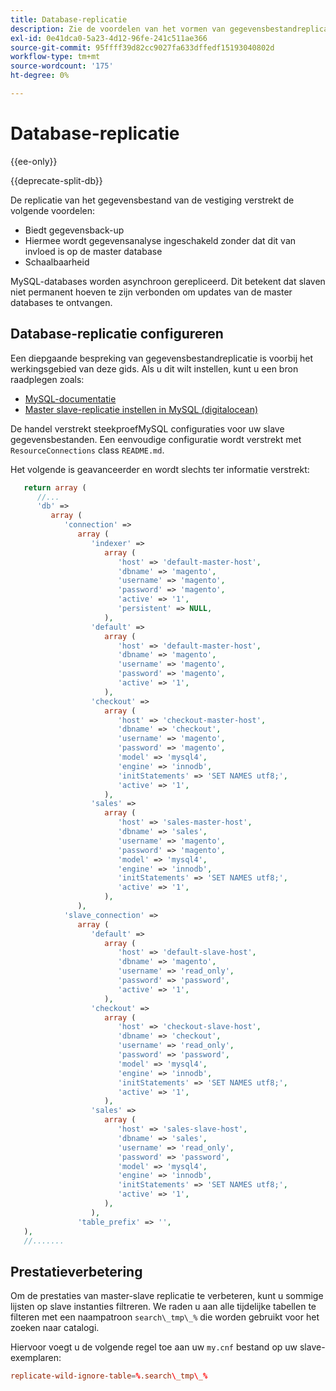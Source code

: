 ```yaml
---
title: Database-replicatie
description: Zie de voordelen van het vormen van gegevensbestandreplicatie.
exl-id: 0e41dca0-5a23-4d12-96fe-241c511ae366
source-git-commit: 95ffff39d82cc9027fa633dffedf15193040802d
workflow-type: tm+mt
source-wordcount: '175'
ht-degree: 0%

---
```


# Database-replicatie

{{ee-only}}

{{deprecate-split-db}}

De replicatie van het gegevensbestand van de vestiging verstrekt de volgende voordelen:

- Biedt gegevensback-up
- Hiermee wordt gegevensanalyse ingeschakeld zonder dat dit van invloed is op de master database
- Schaalbaarheid

MySQL-databases worden asynchroon gerepliceerd. Dit betekent dat slaven niet permanent hoeven te zijn verbonden om updates van de master databases te ontvangen.

## Database-replicatie configureren

Een diepgaande bespreking van gegevensbestandreplicatie is voorbij het werkingsgebied van deze gids. Als u dit wilt instellen, kunt u een bron raadplegen zoals:

- [MySQL-documentatie](https://dev.mysql.com/doc/refman/5.6/en/replication.html)
- [Master slave-replicatie instellen in MySQL (digitalocean)](https://www.digitalocean.com/community/tutorials/how-to-set-up-replication-in-mysql)

De handel verstrekt steekproefMySQL configuraties voor uw slave gegevensbestanden. Een eenvoudige configuratie wordt verstrekt met `ResourceConnections` class `README.md`.

Het volgende is geavanceerder en wordt slechts ter informatie verstrekt:

```php
   return array (
      //...
      'db' =>
         array (
            'connection' =>
               array (
                  'indexer' =>
                     array (
                        'host' => 'default-master-host',
                        'dbname' => 'magento',
                        'username' => 'magento',
                        'password' => 'magento',
                        'active' => '1',
                        'persistent' => NULL,
                     ),
                  'default' =>
                     array (
                        'host' => 'default-master-host',
                        'dbname' => 'magento',
                        'username' => 'magento',
                        'password' => 'magento',
                        'active' => '1',
                     ),
                  'checkout' =>
                     array (
                        'host' => 'checkout-master-host',
                        'dbname' => 'checkout',
                        'username' => 'magento',
                        'password' => 'magento',
                        'model' => 'mysql4',
                        'engine' => 'innodb',
                        'initStatements' => 'SET NAMES utf8;',
                        'active' => '1',
                     ),
                  'sales' =>
                     array (
                        'host' => 'sales-master-host',
                        'dbname' => 'sales',
                        'username' => 'magento',
                        'password' => 'magento',
                        'model' => 'mysql4',
                        'engine' => 'innodb',
                        'initStatements' => 'SET NAMES utf8;',
                        'active' => '1',
                     ),
               ),
            'slave_connection' =>
               array (
                  'default' =>
                     array (
                        'host' => 'default-slave-host',
                        'dbname' => 'magento',
                        'username' => 'read_only',
                        'password' => 'password',
                        'active' => '1',
                     ),
                  'checkout' =>
                     array (
                        'host' => 'checkout-slave-host',
                        'dbname' => 'checkout',
                        'username' => 'read_only',
                        'password' => 'password',
                        'model' => 'mysql4',
                        'engine' => 'innodb',
                        'initStatements' => 'SET NAMES utf8;',
                        'active' => '1',
                     ),
                  'sales' =>
                     array (
                        'host' => 'sales-slave-host',
                        'dbname' => 'sales',
                        'username' => 'read_only',
                        'password' => 'password',
                        'model' => 'mysql4',
                        'engine' => 'innodb',
                        'initStatements' => 'SET NAMES utf8;',
                        'active' => '1',
                     ),
                  ),
               'table_prefix' => '',
   ),
   //.......
```

## Prestatieverbetering

Om de prestaties van master-slave replicatie te verbeteren, kunt u sommige lijsten op slave instanties filtreren. We raden u aan alle tijdelijke tabellen te filteren met een naampatroon `search\_tmp\_%` die worden gebruikt voor het zoeken naar catalogi.

Hiervoor voegt u de volgende regel toe aan uw `my.cnf` bestand op uw slave-exemplaren:

```conf
replicate-wild-ignore-table=%.search\_tmp\_%
```
